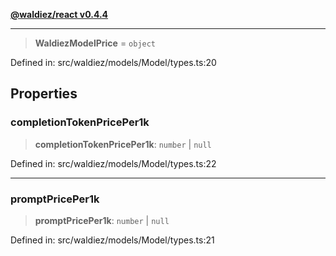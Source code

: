 [**@waldiez/react v0.4.4**](../../README.md)

***

> **WaldiezModelPrice** = `object`

Defined in: src/waldiez/models/Model/types.ts:20

## Properties

### completionTokenPricePer1k

> **completionTokenPricePer1k**: `number` \| `null`

Defined in: src/waldiez/models/Model/types.ts:22

***

### promptPricePer1k

> **promptPricePer1k**: `number` \| `null`

Defined in: src/waldiez/models/Model/types.ts:21
